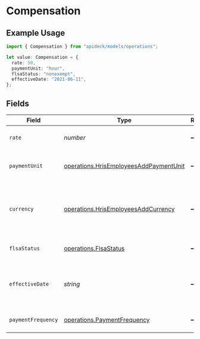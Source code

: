 # Compensation

## Example Usage

```typescript
import { Compensation } from "apideck/models/operations";

let value: Compensation = {
  rate: 50,
  paymentUnit: "hour",
  flsaStatus: "nonexempt",
  effectiveDate: "2021-06-11",
};
```

## Fields

| Field                                                                                                                              | Type                                                                                                                               | Required                                                                                                                           | Description                                                                                                                        | Example                                                                                                                            |
| ---------------------------------------------------------------------------------------------------------------------------------- | ---------------------------------------------------------------------------------------------------------------------------------- | ---------------------------------------------------------------------------------------------------------------------------------- | ---------------------------------------------------------------------------------------------------------------------------------- | ---------------------------------------------------------------------------------------------------------------------------------- |
| `rate`                                                                                                                             | *number*                                                                                                                           | :heavy_minus_sign:                                                                                                                 | The amount paid per payment unit.                                                                                                  | 72000                                                                                                                              |
| `paymentUnit`                                                                                                                      | [operations.HrisEmployeesAddPaymentUnit](../../models/operations/hrisemployeesaddpaymentunit.md)                                   | :heavy_minus_sign:                                                                                                                 | Unit of measurement for employee compensation.                                                                                     | year                                                                                                                               |
| `currency`                                                                                                                         | [operations.HrisEmployeesAddCurrency](../../models/operations/hrisemployeesaddcurrency.md)                                         | :heavy_minus_sign:                                                                                                                 | Indicates the associated currency for an amount of money. Values correspond to [ISO 4217](https://en.wikipedia.org/wiki/ISO_4217). | USD                                                                                                                                |
| `flsaStatus`                                                                                                                       | [operations.FlsaStatus](../../models/operations/flsastatus.md)                                                                     | :heavy_minus_sign:                                                                                                                 | The FLSA status for this compensation.                                                                                             |                                                                                                                                    |
| `effectiveDate`                                                                                                                    | *string*                                                                                                                           | :heavy_minus_sign:                                                                                                                 | The date on which a change to an employee's compensation takes effect.                                                             | 2020-08-12                                                                                                                         |
| `paymentFrequency`                                                                                                                 | [operations.PaymentFrequency](../../models/operations/paymentfrequency.md)                                                         | :heavy_minus_sign:                                                                                                                 | Frequency of employee compensation.                                                                                                | monthly                                                                                                                            |